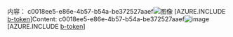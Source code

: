 <span data-ttu-id="1907d-101">内容： c0018ee5-e86e-4b57-b54a-be372527aaef![图像](0fa71e88-d915-4dd1-9933-18d5dd8bc572.png)
[AZURE.INCLUDE [b-token](3d7ba079-8587-4e7f-9025-56760dfcd96f.md)]</span><span class="sxs-lookup"><span data-stu-id="1907d-101">Content: c0018ee5-e86e-4b57-b54a-be372527aaef![image](0fa71e88-d915-4dd1-9933-18d5dd8bc572.png)
[AZURE.INCLUDE [b-token](3d7ba079-8587-4e7f-9025-56760dfcd96f.md)]</span></span>

